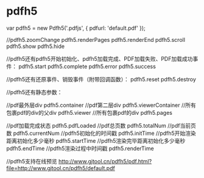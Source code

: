 # pdfh5


var pdfh5 = new Pdfh5('.pdfjs', {
	pdfurl: 'default.pdf'
});

//pdfh5.zoomChange pdfh5.renderPages pdfh5.renderEnd pdfh5.scroll pdfh5.show pdfh5.hide

//pdfh5还有pdfh5开始初始化、pdfh5加载完成、PDF加载失败、PDF加载成功事件：   pdfh5.start pdfh5.complete pdfh5.error pdfh5.success 

//pdfh5还有还原事件、销毁事件（附带回调函数）：   pdfh5.reset pdfh5.destroy 

//pdfh5还有静态参数： 

//pdf最外层div pdfh5.container
//pdf第二层div pdfh5.viewerContainer
//所有包裹pdf的div的父div pdfh5.viewer
//所有包裹pdf的div pdfh5.pages

//pdf加载完成状态 pdfh5.pdfLoaded
//pdf总页数 pdfh5.totalNum
//pdf当前页数 pdfh5.currentNum
//pdfh5初始化的时间戳 pdfh5.initTime
//pdfh5开始渲染距离初始化多少毫秒 pdfh5.startTime
//pdfh5渲染完毕距离初始化多少毫秒  pdfh5.endTime
//pdfh5渲染过程中时间戳   pdfh5.renderTime

//pdfh5支持在线预览 http://www.gjtool.cn/pdfh5/pdf.html?file=http://www.gjtool.cn/pdfh5/default.pdf

